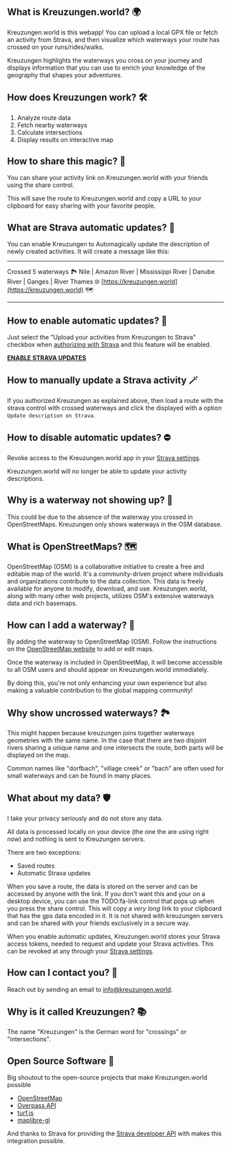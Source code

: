 ## What is Kreuzungen.world?  🌍

Kreuzungen.world is this webapp! You can upload a local GPX file or fetch an activity from Strava, and then visualize which waterways your route has crossed on your runs/rides/walks.

Kreuzungen highlights the waterways you cross on your journey and displays information that you can use to enrich your knowledge of the geography that shapes your adventures.

## How does Kreuzungen work? 🛠️

1. Analyze route data
1. Fetch nearby waterways
1. Calculate intersections
1. Display results on interactive map

<!-- 
You can read more about how and why Kreuzungen came to be in the [blog post](https://0110100.github.io/kreuzungen). -->

## How to share this magic? 🤙

You can share your activity link on Kreuzungen.world with your friends using the share control.

This will save the route to Kreuzungen.world and  copy a URL to your clipboard for easy sharing with your favorite people.

## What are Strava automatic updates? 🪩

You can enable Kreuzungen to Automagically update the description of newly created activities. It will create a message like this:

---

Crossed 5 waterways 🏞️ Nile | Amazon River | Mississippi River | Danube River | Ganges | River Thames 🌐 [https://kreuzungen.world](https://kreuzungen.world) 🗺️

---

## How to enable automatic updates? 🚀

Just select the "Upload your activities from Kreuzungen to Strava" checkbox when [authorizing with Strava](https://www.strava.com/oauth/authorize?client_id=56275&response_type=code&redirect_uri=https://kreuzungen.world/index.html?exchange_token&approval_prompt=force&scope=activity:read,activity:read_all,activity:write) and this feature will be enabled.

**[ENABLE STRAVA UPDATES](https://www.strava.com/oauth/authorize?client_id=56275&response_type=code&redirect_uri=https://kreuzungen.world/index.html?exchange_token&approval_prompt=force&scope=activity:read,activity:read_all,activity:write)**

## How to manually update a Strava activity 🪄

If you authorized Kreuzungen as explained above, then load a route with the strava control with crossed waterways and click the displayed with a option `Update description on Strava`.

## How to disable automatic updates? ⛔

Revoke access to the Kreuzungen.world app in your [Strava settings](https://www.strava.com/settings/apps).

Kreuzungen.world will no longer be able to update your activity descriptions.

## Why is a waterway not showing up? 🤔

This could be due to the absence of the waterway you crossed in OpenStreetMaps. Kreuzungen only shows waterways in the OSM database.

## What is OpenStreetMaps? 🗺️

OpenStreetMap (OSM) is a collaborative initiative to create a free and editable map of the world. It's a community-driven project where individuals and organizations contribute to the data collection. This data is freely available for anyone to modify, download, and use. Kreuzungen.world, along with many other web projects, utilizes OSM's extensive waterways data and rich basemaps.

## How can I add a waterway? 🙋

By adding the waterway to OpenStreetMap (OSM). Follow the instructions on the [OpenStreetMap website](https://www.openstreetmap.org/) to add or edit maps.

Once the waterway is included in OpenStreetMap, it will become accessible to all OSM users and should appear on Kreuzungen.world immediately.

By doing this, you're not only enhancing your own experience but also making a valuable contribution to the global mapping community!

## Why show uncrossed waterways? 🏞️

This might happen because kreuzungen joins together waterways geometries with the same name. In the case that there are two disjoint rivers sharing a unique name and one intersects the route, both parts will be displayed on the map.

Common names like "dorfbach", "village creek" or "bach" are often used for small waterways and can be found in many places.

## What about my data? 🛡️

I take your privacy seriously and do not store any data.

All data is processed locally on your device (the one the are using right now) and nothing is sent to Kreuzungen servers.

There are two exceptions:

- Saved routes
- Automatic Strava updates

When you save a route, the data is stored on the server and can be accessed by anyone with the link. If you don't want this and your on a desktop device, you can use the TODO:fa-link control that pops up when you press the share control. This will copy a *very long* link to your clipboard that has the gps data encoded in it. It is not shared with kreuzungen servers and can be shared with your friends exclusively in a secure way.

When you enable automatic updates, Kreuzungen.world stores your Strava access tokens, needed to request and update your Strava activities. This can be revoked at any through your [Strava settings](https://www.strava.com/settings/apps).

## How can I contact you? 📨

Reach out by sending an email to [info@kreuzungen.world](info@kreuzungen.world).

## Why is it called Kreuzungen? 📚

The name "Kreuzungen" is the German word for "crossings" or "intersections".

## Open Source Software 💚

Big shoutout to the open-source projects that make Kreuzungen.world possible

- [OpenStreetMap](https://www.openstreetmap.org/)
- [Overpass API](https://wiki.openstreetmap.org/wiki/Overpass_API)
- [turf.js](https://turfjs.org/)
- [maplibre-gl](https://maplibre.org/)

And thanks to Strava for providing the [Strava developer API](https://developers.strava.com/docs/) with makes this integration possible.

